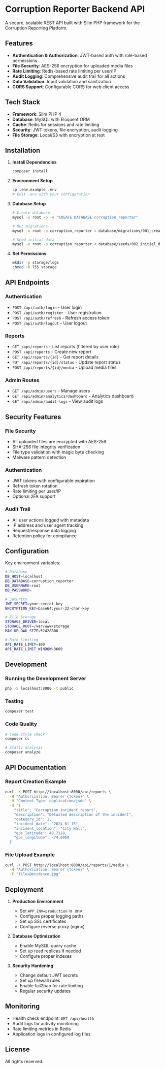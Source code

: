 # Corruption Reporter Backend API

A secure, scalable REST API built with Slim PHP framework for the Corruption Reporting Platform.

## Features

- **Authentication & Authorization**: JWT-based auth with role-based permissions
- **File Security**: AES-256 encryption for uploaded media files
- **Rate Limiting**: Redis-based rate limiting per user/IP
- **Audit Logging**: Comprehensive audit trail for all actions
- **Data Validation**: Input validation and sanitization
- **CORS Support**: Configurable CORS for web client access

## Tech Stack

- **Framework**: Slim PHP 4
- **Database**: MySQL with Eloquent ORM
- **Cache**: Redis for sessions and rate limiting
- **Security**: JWT tokens, file encryption, audit logging
- **File Storage**: Local/S3 with encryption at rest

## Installation

1. **Install Dependencies**
   ```bash
   composer install
   ```

2. **Environment Setup**
   ```bash
   cp .env.example .env
   # Edit .env with your configuration
   ```

3. **Database Setup**
   ```bash
   # Create database
   mysql -u root -p -e "CREATE DATABASE corruption_reporter"

   # Run migrations
   mysql -u root -p corruption_reporter < database/migrations/001_create_initial_schema.sql

   # Seed initial data
   mysql -u root -p corruption_reporter < database/seeds/002_initial_data.sql
   ```

4. **Set Permissions**
   ```bash
   mkdir -p storage/logs
   chmod -R 755 storage
   ```

## API Endpoints

### Authentication
- `POST /api/auth/login` - User login
- `POST /api/auth/register` - User registration
- `POST /api/auth/refresh` - Refresh access token
- `POST /api/auth/logout` - User logout

### Reports
- `GET /api/reports` - List reports (filtered by user role)
- `POST /api/reports` - Create new report
- `GET /api/reports/{id}` - Get report details
- `PUT /api/reports/{id}/status` - Update report status
- `POST /api/reports/{id}/media` - Upload media files

### Admin Routes
- `GET /api/admin/users` - Manage users
- `GET /api/admin/analytics/dashboard` - Analytics dashboard
- `GET /api/admin/audit-logs` - View audit logs

## Security Features

### File Security
- All uploaded files are encrypted with AES-256
- SHA-256 file integrity verification
- File type validation with magic byte checking
- Malware pattern detection

### Authentication
- JWT tokens with configurable expiration
- Refresh token rotation
- Rate limiting per user/IP
- Optional 2FA support

### Audit Trail
- All user actions logged with metadata
- IP address and user agent tracking
- Request/response data logging
- Retention policy for compliance

## Configuration

Key environment variables:

```bash
# Database
DB_HOST=localhost
DB_DATABASE=corruption_reporter
DB_USERNAME=root
DB_PASSWORD=

# Security
JWT_SECRET=your-secret-key
ENCRYPTION_KEY=base64:your-32-char-key

# File Storage
STORAGE_DRIVER=local
STORAGE_ROOT=/var/www/storage
MAX_UPLOAD_SIZE=52428800

# Rate Limiting
API_RATE_LIMIT=100
API_RATE_LIMIT_WINDOW=3600
```

## Development

### Running the Development Server
```bash
php -S localhost:8000 -t public
```

### Testing
```bash
composer test
```

### Code Quality
```bash
# Code style check
composer cs

# Static analysis
composer analyze
```

## API Documentation

### Report Creation Example

```bash
curl -X POST http://localhost:8000/api/reports \
  -H "Authorization: Bearer {token}" \
  -H "Content-Type: application/json" \
  -d '{
    "title": "Corruption incident report",
    "description": "Detailed description of the incident",
    "category_id": 1,
    "incident_date": "2024-01-15",
    "incident_location": "City Hall",
    "gps_latitude": 40.7128,
    "gps_longitude": -74.0060
  }'
```

### File Upload Example

```bash
curl -X POST http://localhost:8000/api/reports/1/media \
  -H "Authorization: Bearer {token}" \
  -F "file=@evidence.jpg"
```

## Deployment

1. **Production Environment**
   - Set `APP_ENV=production` in .env
   - Configure proper logging paths
   - Set up SSL certificates
   - Configure reverse proxy (nginx)

2. **Database Optimization**
   - Enable MySQL query cache
   - Set up read replicas if needed
   - Configure proper indexes

3. **Security Hardening**
   - Change default JWT secrets
   - Set up firewall rules
   - Enable fail2ban for rate limiting
   - Regular security updates

## Monitoring

- Health check endpoint: `GET /api/health`
- Audit logs for activity monitoring
- Rate limiting metrics in Redis
- Application logs in configured log files

## License

All rights reserved.